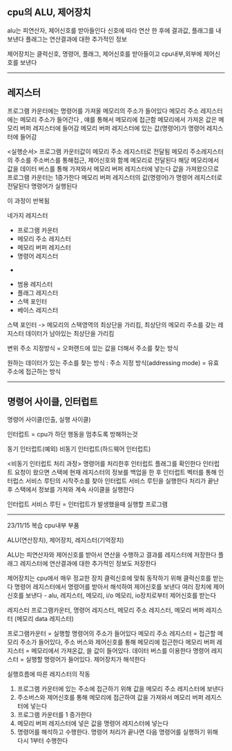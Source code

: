 ## cpu의 ALU, 제어장치

alu는 피연산자, 제어신호를 받아들인다
신호에 따라 연산 한 후에 결과값, 플래그를 내보낸다
플래그는 연산결과에 대한 추가적인 정보

제어장치는 클럭신호, 명령어, 플래그, 제어신호를 받아들이고
cpu내부,외부에 제어신호를 보낸다

---

## 레지스터

프로그램 카운터에는 명령어를 가져올 메모리의 주소가 들어있다
메모리 주소 레지스터에는 메모리 주소가 들어간다 , 얘를 통해서 메모리에 접근함
메모리에서 가져온 값은 메모리 버퍼 레지스터에 들어감
메모리 버퍼 레지스터에 있는 값(명령어)가 명령어 레지스터에 들어감

<실행순서>
프로그램 카운터값이 메모리 주소 레지스터로 전달됨
메모리 주소레지스터의 주소를 주소버스를 통해접근, 제어신호와 함께 메모리로 전달된다
해당 메모리에서 값을 데이터 버스를 통해 가져와서 메모리 버퍼 레지스터에 넣는다
값을 가져왔으므로 프로그램 카운터는 1증가한다
메모리 버퍼 레지스터의 값(명령어)가 명령어 레지스터로 전달된다
명령어가 실행된다

이 과정이 반복됨

네가지 레지스터
- 프로그램 카운터
- 메모리 주소 레지스터
- 메모리 버퍼 레지스터
- 명령어 레지스터

+
- 범용 레지스터
- 플래그 레지스터
- 스택 포인터
- 베이스 레지스터

스택 포인터 -> 메모리의 스택영역의 최상단을 가리킴, 최상단의 메모리 주소를 갖는 레지스터
데이터가 남아있는 최상단을 가리킴

변위 주소 지정방식 = 오퍼랜드에 있는 값을 더해서 주소를 찾는 방식

원하는 데이터가 있는 주소를 찾는 방식 : 주소 지정 방식(addressing mode)
= 유효 주소에 접근하는 방식

---
## 명령어 사이클, 인터럽트

명령어 사이클(인출, 실행 사이클)

인터럽트 = cpu가 하던 행동을 멈추도록 방해하는것

동기 인터럽트(예외)
비동기 인터럽트(하드웨어 인터럽트)

<비동기 인터럽트 처리 과정>
명령어를 처리한후 인터럽트 플래그를 확인한다
인터럽트 요청이 왔으면 스택에 현재 레지스터의 정보를 백업을 한 후
인터럽트 벡터를 통해 인터럽스 서비스 루틴의 시작주소를 찾아 인터럽트 서비스 루틴을 실행한다
처리가 끝난 후 스택에서 정보를 가져와 계속 사이클을 실행한다

인터럽트 서비스 루틴 = 인터럽트가 발생했을때 실행할 프로그램



---

23/11/15 복습
cpu내부 부품

ALU(연산장치), 제어장치, 레지스터(기억장치)

ALU는 피연산자와 제어신호를 받아서 연산을 수행하고 결과를 레지스터에 저장한다
플래그 레지스터에 연산결과에 대한 추가적인 정보도 저장한다

제어장치는 cpu에서 매우 정교한 장치
클럭신호에 맞춰 동작하기 위해 클럭신호를 받는다
명령어 레지스터에서 명령어를 받아서 해석하여 제어신호를 보낸다
여러 장치에 제어신호를 보낸다 - alu, 레지스터, 메모리, i/o
메모리, io장치로부터 제어신호를 받는다

레지스터
프로그램카운터, 명령어 레지스터, 메모리 주소 레지스터, 메모리 버퍼 레지스터 (메모리 data 레지스터)

프로그램카운터 = 실행할 명령어의 주소가 들어있다
메모리 주소 레지스터 = 접근할 메모리 주소가 들어있다, 주소 버스와 제어신호를 통해 메모리에 접근한다
메모리 버퍼 레지스터 = 메모리에서 가져온값, 쓸 값이 들어있다. 데이터 버스를 이용한다
명령어 레지스터 = 실행할 명령어가 들어있다. 제어장치가 해석한다


실행흐름에 따른 레지스터의 작동
1. 프로그램 카운터에 있는 주소에 접근하기 위해 값을 메모리 주소 레지스터에 보낸다
2. 주소버스와 제어신호를 통해 메모리에 접근하여 값을 가져와서 메모리 버퍼 레지스터에 넣는다
3. 프로그램 카운터를 1 증가한다
4. 메모리 버퍼 레지스터에 넣은 값을 명령어 레지스터에 넣는다
5. 명령어를 해석하고 수행한다. 명령어 처리가 끝나면 다음 명령어를 실행하기 위해 다시 1부터 수행한다



